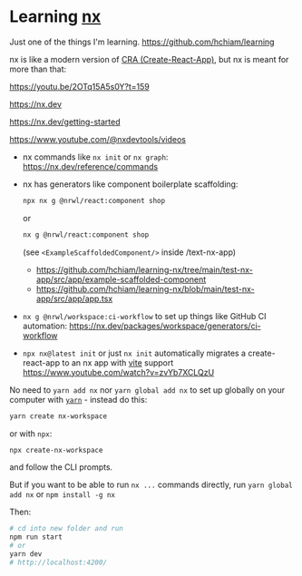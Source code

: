 # Learning [nx](https://nx.dev/)

Just one of the things I'm learning. https://github.com/hchiam/learning

nx is like a modern version of [CRA (Create-React-App)](https://github.com/hchiam/learning-reactjs), but nx is meant for more than that:

https://youtu.be/2OTq15A5s0Y?t=159

https://nx.dev

https://nx.dev/getting-started

https://www.youtube.com/@nxdevtools/videos

- nx commands like `nx init` or `nx graph`: https://nx.dev/reference/commands

- nx has generators like component boilerplate scaffolding:

  ```sh
  npx nx g @nrwl/react:component shop
  ```

  or

  ```sh
  nx g @nrwl/react:component shop
  ```

  (see `<ExampleScaffoldedComponent/>` inside /text-nx-app)

  - https://github.com/hchiam/learning-nx/tree/main/test-nx-app/src/app/example-scaffolded-component
  - https://github.com/hchiam/learning-nx/blob/main/test-nx-app/src/app/app.tsx

- `nx g @nrwl/workspace:ci-workflow` to set up things like GitHub CI automation: https://nx.dev/packages/workspace/generators/ci-workflow

- `npx nx@latest init` or just `nx init` automatically migrates a create-react-app to an nx app with [vite](https://github.com/hchiam/learning-vite) support https://www.youtube.com/watch?v=zvYb7XCLQzU

No need to `yarn add nx` nor `yarn global add nx` to set up globally on your computer with [`yarn`](https://github.com/hchiam/learning-yarn) - instead do this:

```sh
yarn create nx-workspace
```

or with `npx`:

```sh
npx create-nx-workspace
```

and follow the CLI prompts.

But if you want to be able to run `nx ...` commands directly, run `yarn global add nx` or `npm install -g nx`

Then:

```sh
# cd into new folder and run
npm run start
# or
yarn dev
# http://localhost:4200/
```
